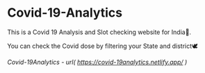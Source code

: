 # Covid-19-Analytics
This is a Covid 19 Analysis and Slot checking website for India🚩.

You can check the Covid dose by filtering your State and district🕊️

*Covid-19Analytics - url( https://covid-19analytics.netlify.app/ )*
